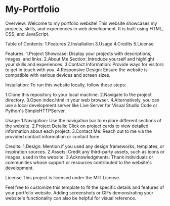 # My-Portfolio

Overview:
Welcome to my portfolio website! This website showcases my projects, skills, and experiences in web development. It is built using HTML, CSS, and JavaScript.

Table of Contents:
1.Features
2.Installation
3.Usage
4.Credits
5.License

Features:
1.Project Showcase: Display your projects with descriptions, images, and links.
2.About Me Section: Introduce yourself and highlight your skills and experiences.
3.Contact Information: Provide ways for visitors to get in touch with you.
4.Responsive Design: Ensure the website is compatible with various devices and screen sizes.


Installation:
To run this website locally, follow these steps:

1.Clone this repository to your local machine.
2.Navigate to the project directory.
3.Open index.html in your web browser.
4.Alternatively, you can use a local development server like Live Server for Visual Studio Code or Python's SimpleHTTPServer.

Usage:
1.Navigation: Use the navigation bar to explore different sections of the website.
2.Project Details: Click on project cards to view detailed information about each project.
3.Contact Me: Reach out to me via the provided contact information or contact form.

Credits:
1.Design: Mention if you used any design frameworks, templates, or inspiration sources.
2.Assets: Credit any third-party assets, such as icons or images, used in the website.
3.Acknowledgments: Thank individuals or communities whose support or resources contributed to the website's development.


License
This project is licensed under the MIT License.

Feel free to customize this template to fit the specific details and features of your portfolio website. Adding screenshots or GIFs demonstrating your website's functionality can also be helpful for visual reference.
